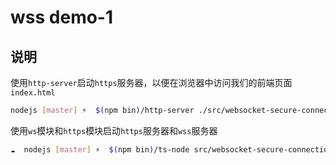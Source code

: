 # wss demo-1

## 说明

使用`http-server`启动`https`服务器，以便在浏览器中访问我们的前端页面`index.html`

```bash
nodejs [master] ⚡  $(npm bin)/http-server ./src/websocket-secure-connection/ws/demo-1/ -o -c-1 -S -C ./ssl/cert.pem -K ./ssl/key.pem -p 3000
```

使用`ws`模块和`https`模块启动`https`服务器和`wss`服务器

```bash
☁  nodejs [master] ⚡  $(npm bin)/ts-node src/websocket-secure-connection/ws/demo-1/index.ts
```
